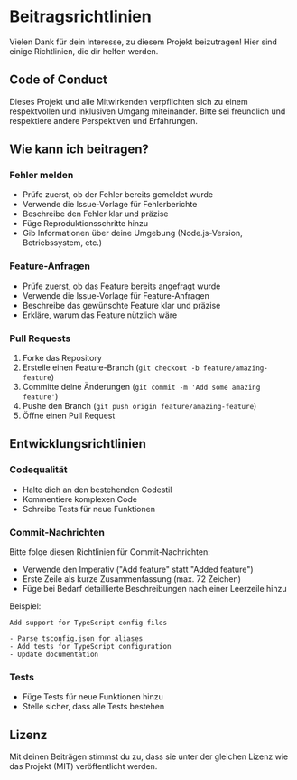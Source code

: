 # Beitragsrichtlinien

Vielen Dank für dein Interesse, zu diesem Projekt beizutragen! Hier sind einige Richtlinien, die dir helfen werden.

## Code of Conduct

Dieses Projekt und alle Mitwirkenden verpflichten sich zu einem respektvollen und inklusiven Umgang miteinander. Bitte sei freundlich und respektiere andere Perspektiven und Erfahrungen.

## Wie kann ich beitragen?

### Fehler melden

- Prüfe zuerst, ob der Fehler bereits gemeldet wurde
- Verwende die Issue-Vorlage für Fehlerberichte
- Beschreibe den Fehler klar und präzise
- Füge Reproduktionsschritte hinzu
- Gib Informationen über deine Umgebung (Node.js-Version, Betriebssystem, etc.)

### Feature-Anfragen

- Prüfe zuerst, ob das Feature bereits angefragt wurde
- Verwende die Issue-Vorlage für Feature-Anfragen
- Beschreibe das gewünschte Feature klar und präzise
- Erkläre, warum das Feature nützlich wäre

### Pull Requests

1. Forke das Repository
2. Erstelle einen Feature-Branch (`git checkout -b feature/amazing-feature`)
3. Committe deine Änderungen (`git commit -m 'Add some amazing feature'`)
4. Pushe den Branch (`git push origin feature/amazing-feature`)
5. Öffne einen Pull Request

## Entwicklungsrichtlinien

### Codequalität

- Halte dich an den bestehenden Codestil
- Kommentiere komplexen Code
- Schreibe Tests für neue Funktionen

### Commit-Nachrichten

Bitte folge diesen Richtlinien für Commit-Nachrichten:

- Verwende den Imperativ ("Add feature" statt "Added feature")
- Erste Zeile als kurze Zusammenfassung (max. 72 Zeichen)
- Füge bei Bedarf detaillierte Beschreibungen nach einer Leerzeile hinzu

Beispiel:
```
Add support for TypeScript config files

- Parse tsconfig.json for aliases
- Add tests for TypeScript configuration
- Update documentation
```

### Tests

- Füge Tests für neue Funktionen hinzu
- Stelle sicher, dass alle Tests bestehen

## Lizenz

Mit deinen Beiträgen stimmst du zu, dass sie unter der gleichen Lizenz wie das Projekt (MIT) veröffentlicht werden.